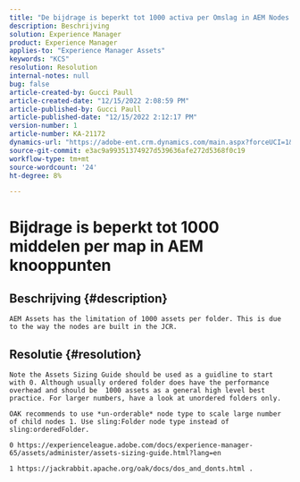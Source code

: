 ```yaml
---
title: "De bijdrage is beperkt tot 1000 activa per Omslag in AEM Nodes."
description: Beschrijving
solution: Experience Manager
product: Experience Manager
applies-to: "Experience Manager Assets"
keywords: "KCS"
resolution: Resolution
internal-notes: null
bug: false
article-created-by: Gucci Paull
article-created-date: "12/15/2022 2:08:59 PM"
article-published-by: Gucci Paull
article-published-date: "12/15/2022 2:12:17 PM"
version-number: 1
article-number: KA-21172
dynamics-url: "https://adobe-ent.crm.dynamics.com/main.aspx?forceUCI=1&pagetype=entityrecord&etn=knowledgearticle&id=b1bd66ff-817c-ed11-81ac-6045bd006704"
source-git-commit: e3ac9a99351374927d539636afe272d5368f0c19
workflow-type: tm+mt
source-wordcount: '24'
ht-degree: 8%

---
```


# Bijdrage is beperkt tot 1000 middelen per map in AEM knooppunten

## Beschrijving {#description}


`AEM Assets has the limitation of 1000 assets per folder. This is due to the way the nodes are built in the JCR.`


## Resolutie {#resolution}


`Note the Assets Sizing Guide should be used as a guidline to start with 0. Although usually ordered folder does have the performance overhead and should be  1000 assets as a general high level best practice. For larger numbers, have a look at unordered folders only. `

`OAK recommends to use *un-orderable* node type to scale large number of child nodes 1. Use sling:Folder node type instead of sling:orderedFolder.`

`0 https://experienceleague.adobe.com/docs/experience-manager-65/assets/administer/assets-sizing-guide.html?lang=en`

`1 https://jackrabbit.apache.org/oak/docs/dos_and_donts.html .`
